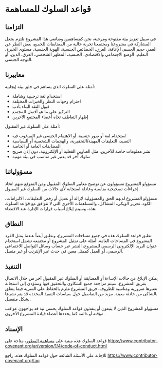 # قواعد السلوك للمساهمة

## التزامنا

في سبيل تعزيز بيئة مفتوحة ومرحبة، نحن كمساهمين وصانعي هذا المشروع نلتزم بجعل المشاركة في مشروعنا ومجتمعنا تجربة خالية من المضايقات للجميع، بغض النظر عن العمر، حجم الجسم، الإعاقة، العرق، الخصائص الجنسية، الهوية الجنسية، مستوى الخبرة، التعليم، الوضع الاجتماعي والاقتصادي، الجنسية، المظهر الشخصي، العرق، الدين، أو التوجه الجنسي.

## معاييرنا

أمثلة على السلوك الذي يساهم في خلق بيئة إيجابية:

* استخدام لغة ترحيبية وشاملة
* احترام وجهات النظر والخبرات المختلفة
* قبول النقد البناء بأدب
* التركيز على ما هو أفضل للمجتمع
* إظهار التعاطف تجاه أعضاء المجتمع الآخرين

أمثلة على السلوك غير المقبول:

* استخدام لغة أو صور جنسية، أو الاهتمام الجنسي غير المرغوب فيه
* التصيد، التعليقات المهينة/التحقيرية، والهجمات الشخصية أو السياسية
* المضايقات العامة أو الخاصة
* نشر معلومات خاصة للآخرين، مثل العناوين الفعلية أو الإلكترونية، دون إذن صريح
* سلوك آخر قد يعتبر غير مناسب في بيئة مهنية

## مسؤولياتنا

مسؤولو المشروع مسؤولون عن توضيح معايير السلوك المقبول ومن المتوقع منهم اتخاذ إجراءات تصحيحية مناسبة وعادلة استجابة لأي حالات من السلوك غير المقبول.

مسؤولو المشروع لديهم الحق والمسؤولية لإزالة أو تعديل أو رفض التعليقات، الالتزامات، الكود، تحرير الويكي، المشاكل، والمساهمات الأخرى التي لا تتوافق مع قواعد السلوك هذه، وسيتم إبلاغ أسباب قرارات الإدارة عند الاقتضاء.

## النطاق

تطبق قواعد السلوك هذه في جميع مساحات المشروع، وتطبق أيضاً عندما يمثل الفرد المشروع في المساحات العامة. أمثلة على تمثيل المشروع أو مجتمعه تشمل استخدام عنوان البريد الإلكتروني الرسمي للمشروع، النشر عبر حساب وسائل التواصل الاجتماعي الرسمي، أو العمل كممثل معين في حدث عبر الإنترنت أو غير متصل.

## التنفيذ

يمكن الإبلاغ عن حالات الإساءة أو المضايقة أو السلوك غير المقبول آخر من خلال الاتصال بفريق المشروع. سيتم مراجعة جميع الشكاوى والتحقيق فيها وستؤدي إلى استجابة تعتبرها ضرورية ومناسبة للظروف. فريق المشروع ملزم بالحفاظ على السرية فيما يتعلق بالشاكي من حادثة معينة. مزيد من التفاصيل حول سياسات التنفيذ المحددة قد يتم نشرها بشكل منفصل.

مسؤولو المشروع الذين لا يتبعون أو ينفذون قواعد السلوك بحسن نية قد يواجهون عواقب مؤقتة أو دائمة كما يحددها أعضاء قيادة المشروع الآخرون.

## الإسناد

قواعد السلوك هذه مبنية على [مساهمة المطور](https://www.contributor-covenant.org)، متاحة على https://www.contributor-covenant.org/ar/version/1/4/code-of-conduct.html

للإجابة على الأسئلة الشائعة حول قواعد السلوك هذه، راجع https://www.contributor-covenant.org/faq 